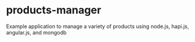 products-manager
================

Example application to manage a variety of products using node.js, hapi.js, angular.js, and mongodb
